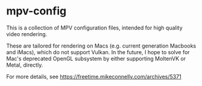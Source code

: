 # mpv-config

This is a collection of MPV configuration files, intended for high quality video rendering.

These are tailored for rendering on Macs (e.g. current generation Macbooks and iMacs), which do not support Vulkan. In the future, I hope to solve for Mac's deprecated OpenGL subsystem by either supporting MoltenVK or Metal, directly.

For more details, see https://freetime.mikeconnelly.com/archives/5371
